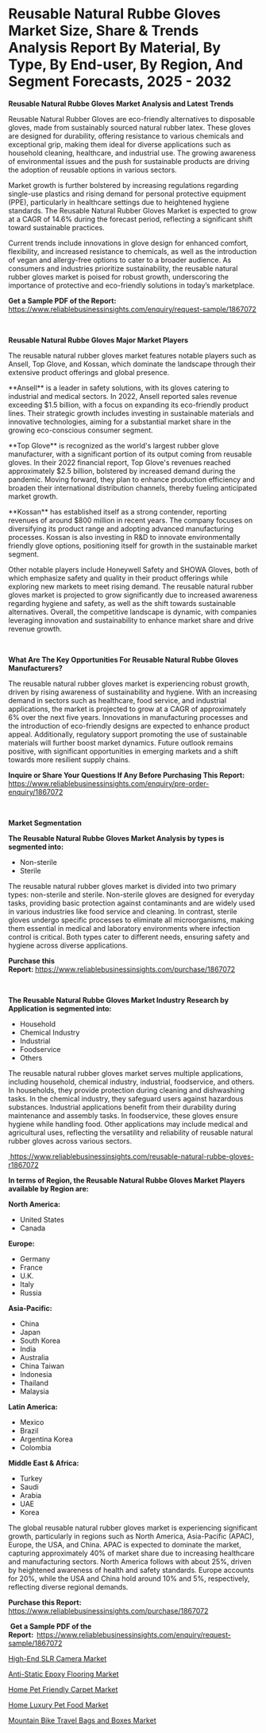 <p><h1>Reusable Natural Rubbe Gloves Market Size, Share & Trends Analysis Report By Material, By Type, By End-user, By Region, And Segment Forecasts, 2025 - 2032</h1></p><p><strong>Reusable Natural Rubbe Gloves Market Analysis and Latest Trends</strong></p>
<p><p>Reusable Natural Rubber Gloves are eco-friendly alternatives to disposable gloves, made from sustainably sourced natural rubber latex. These gloves are designed for durability, offering resistance to various chemicals and exceptional grip, making them ideal for diverse applications such as household cleaning, healthcare, and industrial use. The growing awareness of environmental issues and the push for sustainable products are driving the adoption of reusable options in various sectors.</p><p>Market growth is further bolstered by increasing regulations regarding single-use plastics and rising demand for personal protective equipment (PPE), particularly in healthcare settings due to heightened hygiene standards. The Reusable Natural Rubber Gloves Market is expected to grow at a CAGR of 14.6% during the forecast period, reflecting a significant shift toward sustainable practices. </p><p>Current trends include innovations in glove design for enhanced comfort, flexibility, and increased resistance to chemicals, as well as the introduction of vegan and allergy-free options to cater to a broader audience. As consumers and industries prioritize sustainability, the reusable natural rubber gloves market is poised for robust growth, underscoring the importance of protective and eco-friendly solutions in today’s marketplace.</p></p>
<p><strong>Get a Sample PDF of the Report:&nbsp;</strong> <a href="https://www.reliablebusinessinsights.com/enquiry/request-sample/1867072?utm_campaign=96&utm_medium=2&utm_source=Github&utm_content=ia&utm_term=05042025&utm_id=reusable-natural-rubbe-gloves">https://www.reliablebusinessinsights.com/enquiry/request-sample/1867072</a></p>
<p>&nbsp;</p>
<p><strong>Reusable Natural Rubbe Gloves Major Market Players</strong></p>
<p><p>The reusable natural rubber gloves market features notable players such as Ansell, Top Glove, and Kossan, which dominate the landscape through their extensive product offerings and global presence. </p><p>**Ansell** is a leader in safety solutions, with its gloves catering to industrial and medical sectors. In 2022, Ansell reported sales revenue exceeding $1.5 billion, with a focus on expanding its eco-friendly product lines. Their strategic growth includes investing in sustainable materials and innovative technologies, aiming for a substantial market share in the growing eco-conscious consumer segment.</p><p>**Top Glove** is recognized as the world's largest rubber glove manufacturer, with a significant portion of its output coming from reusable gloves. In their 2022 financial report, Top Glove's revenues reached approximately $2.5 billion, bolstered by increased demand during the pandemic. Moving forward, they plan to enhance production efficiency and broaden their international distribution channels, thereby fueling anticipated market growth.</p><p>**Kossan** has established itself as a strong contender, reporting revenues of around $800 million in recent years. The company focuses on diversifying its product range and adopting advanced manufacturing processes. Kossan is also investing in R&D to innovate environmentally friendly glove options, positioning itself for growth in the sustainable market segment.</p><p>Other notable players include Honeywell Safety and SHOWA Gloves, both of which emphasize safety and quality in their product offerings while exploring new markets to meet rising demand. The reusable natural rubber gloves market is projected to grow significantly due to increased awareness regarding hygiene and safety, as well as the shift towards sustainable alternatives. Overall, the competitive landscape is dynamic, with companies leveraging innovation and sustainability to enhance market share and drive revenue growth.</p></p>
<p>&nbsp;</p>
<p><strong>What Are The Key Opportunities For Reusable Natural Rubbe Gloves Manufacturers?</strong></p>
<p><p>The reusable natural rubber gloves market is experiencing robust growth, driven by rising awareness of sustainability and hygiene. With an increasing demand in sectors such as healthcare, food service, and industrial applications, the market is projected to grow at a CAGR of approximately 6% over the next five years. Innovations in manufacturing processes and the introduction of eco-friendly designs are expected to enhance product appeal. Additionally, regulatory support promoting the use of sustainable materials will further boost market dynamics. Future outlook remains positive, with significant opportunities in emerging markets and a shift towards more resilient supply chains.</p></p>
<p><strong>Inquire or Share Your Questions If Any Before Purchasing This Report:</strong> <a href="https://www.reliablebusinessinsights.com/enquiry/pre-order-enquiry/1867072?utm_campaign=96&utm_medium=2&utm_source=Github&utm_content=ia&utm_term=05042025&utm_id=reusable-natural-rubbe-gloves">https://www.reliablebusinessinsights.com/enquiry/pre-order-enquiry/1867072</a></p>
<p>&nbsp;</p>
<p><strong>Market Segmentation</strong></p>
<p><strong>The Reusable Natural Rubbe Gloves Market Analysis by types is segmented into:</strong></p>
<p><ul><li>Non-sterile</li><li>Sterile</li></ul></p>
<p><p>The reusable natural rubber gloves market is divided into two primary types: non-sterile and sterile. Non-sterile gloves are designed for everyday tasks, providing basic protection against contaminants and are widely used in various industries like food service and cleaning. In contrast, sterile gloves undergo specific processes to eliminate all microorganisms, making them essential in medical and laboratory environments where infection control is critical. Both types cater to different needs, ensuring safety and hygiene across diverse applications.</p></p>
<p><strong>Purchase this Report:&nbsp;</strong><a href="https://www.reliablebusinessinsights.com/purchase/1867072?utm_campaign=96&utm_medium=2&utm_source=Github&utm_content=ia&utm_term=05042025&utm_id=reusable-natural-rubbe-gloves">https://www.reliablebusinessinsights.com/purchase/1867072</a></p>
<p>&nbsp;</p>
<p><strong>The Reusable Natural Rubbe Gloves Market Industry Research by Application is segmented into:</strong></p>
<p><ul><li>Household</li><li>Chemical Industry</li><li>Industrial</li><li>Foodservice</li><li>Others</li></ul></p>
<p><p>The reusable natural rubber gloves market serves multiple applications, including household, chemical industry, industrial, foodservice, and others. In households, they provide protection during cleaning and dishwashing tasks. In the chemical industry, they safeguard users against hazardous substances. Industrial applications benefit from their durability during maintenance and assembly tasks. In foodservice, these gloves ensure hygiene while handling food. Other applications may include medical and agricultural uses, reflecting the versatility and reliability of reusable natural rubber gloves across various sectors.</p></p>
<p><a href="https://www.reliablebusinessinsights.com/reusable-natural-rubbe-gloves-r1867072?utm_campaign=96&utm_medium=2&utm_source=Github&utm_content=ia&utm_term=05042025&utm_id=reusable-natural-rubbe-gloves">&nbsp;https://www.reliablebusinessinsights.com/reusable-natural-rubbe-gloves-r1867072</a></p>
<p><strong>In terms of Region, the Reusable Natural Rubbe Gloves Market Players available by Region are:</strong></p>
<p>
    <p> <strong> North America: </strong>
        <ul>
            <li>United States</li>
            <li>Canada</li>
        </ul>
        </p> 
    <p> <strong> Europe: </strong>
        <ul>
            <li>Germany</li>
            <li>France</li>
            <li>U.K.</li>
            <li>Italy</li>
            <li>Russia</li>
        </ul>
        </p> 
    <p> <strong> Asia-Pacific: </strong>
        <ul>
            <li>China</li>
            <li>Japan</li>
            <li>South Korea</li>
            <li>India</li>
            <li>Australia</li>
            <li>China Taiwan</li>
            <li>Indonesia</li>
            <li>Thailand</li>
            <li>Malaysia</li>
        </ul>
        </p> 
    <p> <strong> Latin America: </strong>
        <ul>
            <li>Mexico</li>
            <li>Brazil</li>
            <li>Argentina Korea</li>
            <li>Colombia</li>
        </ul>
        </p> 
    <p> <strong> Middle East & Africa: </strong>
        <ul>
            <li>Turkey</li>
            <li>Saudi</li>
            <li>Arabia</li>
            <li>UAE</li>
            <li>Korea</li>
        </ul>
    </p>
    </p>
<p><p>The global reusable natural rubber gloves market is experiencing significant growth, particularly in regions such as North America, Asia-Pacific (APAC), Europe, the USA, and China. APAC is expected to dominate the market, capturing approximately 40% of market share due to increasing healthcare and manufacturing sectors. North America follows with about 25%, driven by heightened awareness of health and safety standards. Europe accounts for 20%, while the USA and China hold around 10% and 5%, respectively, reflecting diverse regional demands.</p></p>
<p><strong>Purchase this Report: </strong><a href="https://www.reliablebusinessinsights.com/purchase/1867072?utm_campaign=96&utm_medium=2&utm_source=Github&utm_content=ia&utm_term=05042025&utm_id=reusable-natural-rubbe-gloves">https://www.reliablebusinessinsights.com/purchase/1867072</a></p>
<p>&nbsp;<strong>Get a Sample PDF of the Report:&nbsp;&nbsp;</strong><a href="https://www.reliablebusinessinsights.com/enquiry/request-sample/1867072?utm_campaign=96&utm_medium=2&utm_source=Github&utm_content=ia&utm_term=05042025&utm_id=reusable-natural-rubbe-gloves">https://www.reliablebusinessinsights.com/enquiry/request-sample/1867072</a></p>
<p><strong></strong></p>
<p><p><a href="https://github.com/forttgoddym7/Market-Research-Report-List-1/blob/main/high-end-slr-camera-market.md?utm_campaign=96&utm_medium=2&utm_source=Github&utm_content=ia&utm_term=05042025&utm_id=reusable-natural-rubbe-gloves">High-End SLR Camera Market</a></p><p><a href="https://github.com/kimomeifbnu26/Market-Research-Report-List-1/blob/main/anti-static-epoxy-flooring-market.md?utm_campaign=96&utm_medium=2&utm_source=Github&utm_content=ia&utm_term=05042025&utm_id=reusable-natural-rubbe-gloves">Anti-Static Epoxy Flooring Market</a></p><p><a href="https://github.com/kabotcaddoub/Market-Research-Report-List-1/blob/main/home-pet-friendly-carpet-market.md?utm_campaign=96&utm_medium=2&utm_source=Github&utm_content=ia&utm_term=05042025&utm_id=reusable-natural-rubbe-gloves">Home Pet Friendly Carpet Market</a></p><p><a href="https://github.com/duskodazzi34/Market-Research-Report-List-1/blob/main/home-luxury-pet-food-market.md?utm_campaign=96&utm_medium=2&utm_source=Github&utm_content=ia&utm_term=05042025&utm_id=reusable-natural-rubbe-gloves">Home Luxury Pet Food Market</a></p><p><a href="https://github.com/daddskokenk4/Market-Research-Report-List-1/blob/main/mountain-bike-travel-bags-and-boxes-market.md?utm_campaign=96&utm_medium=2&utm_source=Github&utm_content=ia&utm_term=05042025&utm_id=reusable-natural-rubbe-gloves">Mountain Bike Travel Bags and Boxes Market</a></p></p>